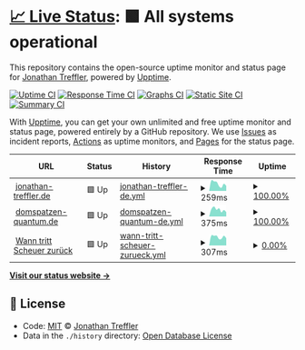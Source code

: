 # [📈 Live Status](https://JonathanTreffler.github.io/status/): <!--live status--> **🟩 All systems operational**

This repository contains the open-source uptime monitor and status page for [Jonathan Treffler](jonathan-treffler.de), powered by [Upptime](https://github.com/upptime/upptime).

[![Uptime CI](https://github.com/koj-co/upptime/workflows/Uptime%20CI/badge.svg)](https://github.com/koj-co/upptime/actions?query=workflow%3A%22Uptime+CI%22)
[![Response Time CI](https://github.com/koj-co/upptime/workflows/Response%20Time%20CI/badge.svg)](https://github.com/koj-co/upptime/actions?query=workflow%3A%22Response+Time+CI%22)
[![Graphs CI](https://github.com/koj-co/upptime/workflows/Graphs%20CI/badge.svg)](https://github.com/koj-co/upptime/actions?query=workflow%3A%22Graphs+CI%22)
[![Static Site CI](https://github.com/koj-co/upptime/workflows/Static%20Site%20CI/badge.svg)](https://github.com/koj-co/upptime/actions?query=workflow%3A%22Static+Site+CI%22)
[![Summary CI](https://github.com/koj-co/upptime/workflows/Summary%20CI/badge.svg)](https://github.com/koj-co/upptime/actions?query=workflow%3A%22Summary+CI%22)

With [Upptime](https://upptime.js.org), you can get your own unlimited and free uptime monitor and status page, powered entirely by a GitHub repository. We use [Issues](https://github.com/JonathanTreffler/status/issues) as incident reports, [Actions](https://github.com/JonathanTreffler/status/actions) as uptime monitors, and [Pages](https://JonathanTreffler.github.io/status/) for the status page.

<!--start: status pages-->
<!-- This summary is generated by Upptime (https://github.com/upptime/upptime) -->
<!-- Do not edit this manually, your changes will be overwritten -->
<!-- prettier-ignore -->
| URL | Status | History | Response Time | Uptime |
| --- | ------ | ------- | ------------- | ------ |
| <img alt="" src="https://icons.duckduckgo.com/ip3/jonathan-treffler.de.ico" height="13"> [jonathan-treffler.de](https://jonathan-treffler.de) | 🟩 Up | [jonathan-treffler-de.yml](https://github.com/JonathanTreffler/status/commits/HEAD/history/jonathan-treffler-de.yml) | <details><summary><img alt="Response time graph" src="./graphs/jonathan-treffler-de/response-time-week.png" height="20"> 259ms</summary><br><a href="https://JonathanTreffler.github.io/status/history/jonathan-treffler-de"><img alt="Response time 301" src="https://img.shields.io/endpoint?url=https%3A%2F%2Fraw.githubusercontent.com%2FJonathanTreffler%2Fstatus%2FHEAD%2Fapi%2Fjonathan-treffler-de%2Fresponse-time.json"></a><br><a href="https://JonathanTreffler.github.io/status/history/jonathan-treffler-de"><img alt="24-hour response time 153" src="https://img.shields.io/endpoint?url=https%3A%2F%2Fraw.githubusercontent.com%2FJonathanTreffler%2Fstatus%2FHEAD%2Fapi%2Fjonathan-treffler-de%2Fresponse-time-day.json"></a><br><a href="https://JonathanTreffler.github.io/status/history/jonathan-treffler-de"><img alt="7-day response time 259" src="https://img.shields.io/endpoint?url=https%3A%2F%2Fraw.githubusercontent.com%2FJonathanTreffler%2Fstatus%2FHEAD%2Fapi%2Fjonathan-treffler-de%2Fresponse-time-week.json"></a><br><a href="https://JonathanTreffler.github.io/status/history/jonathan-treffler-de"><img alt="30-day response time 315" src="https://img.shields.io/endpoint?url=https%3A%2F%2Fraw.githubusercontent.com%2FJonathanTreffler%2Fstatus%2FHEAD%2Fapi%2Fjonathan-treffler-de%2Fresponse-time-month.json"></a><br><a href="https://JonathanTreffler.github.io/status/history/jonathan-treffler-de"><img alt="1-year response time 290" src="https://img.shields.io/endpoint?url=https%3A%2F%2Fraw.githubusercontent.com%2FJonathanTreffler%2Fstatus%2FHEAD%2Fapi%2Fjonathan-treffler-de%2Fresponse-time-year.json"></a></details> | <details><summary><a href="https://JonathanTreffler.github.io/status/history/jonathan-treffler-de">100.00%</a></summary><a href="https://JonathanTreffler.github.io/status/history/jonathan-treffler-de"><img alt="All-time uptime 99.99%" src="https://img.shields.io/endpoint?url=https%3A%2F%2Fraw.githubusercontent.com%2FJonathanTreffler%2Fstatus%2FHEAD%2Fapi%2Fjonathan-treffler-de%2Fuptime.json"></a><br><a href="https://JonathanTreffler.github.io/status/history/jonathan-treffler-de"><img alt="24-hour uptime 100.00%" src="https://img.shields.io/endpoint?url=https%3A%2F%2Fraw.githubusercontent.com%2FJonathanTreffler%2Fstatus%2FHEAD%2Fapi%2Fjonathan-treffler-de%2Fuptime-day.json"></a><br><a href="https://JonathanTreffler.github.io/status/history/jonathan-treffler-de"><img alt="7-day uptime 100.00%" src="https://img.shields.io/endpoint?url=https%3A%2F%2Fraw.githubusercontent.com%2FJonathanTreffler%2Fstatus%2FHEAD%2Fapi%2Fjonathan-treffler-de%2Fuptime-week.json"></a><br><a href="https://JonathanTreffler.github.io/status/history/jonathan-treffler-de"><img alt="30-day uptime 100.00%" src="https://img.shields.io/endpoint?url=https%3A%2F%2Fraw.githubusercontent.com%2FJonathanTreffler%2Fstatus%2FHEAD%2Fapi%2Fjonathan-treffler-de%2Fuptime-month.json"></a><br><a href="https://JonathanTreffler.github.io/status/history/jonathan-treffler-de"><img alt="1-year uptime 99.99%" src="https://img.shields.io/endpoint?url=https%3A%2F%2Fraw.githubusercontent.com%2FJonathanTreffler%2Fstatus%2FHEAD%2Fapi%2Fjonathan-treffler-de%2Fuptime-year.json"></a></details>
| <img alt="" src="https://icons.duckduckgo.com/ip3/domspatzen-quantum.de.ico" height="13"> [domspatzen-quantum.de](https://domspatzen-quantum.de) | 🟩 Up | [domspatzen-quantum-de.yml](https://github.com/JonathanTreffler/status/commits/HEAD/history/domspatzen-quantum-de.yml) | <details><summary><img alt="Response time graph" src="./graphs/domspatzen-quantum-de/response-time-week.png" height="20"> 375ms</summary><br><a href="https://JonathanTreffler.github.io/status/history/domspatzen-quantum-de"><img alt="Response time 302" src="https://img.shields.io/endpoint?url=https%3A%2F%2Fraw.githubusercontent.com%2FJonathanTreffler%2Fstatus%2FHEAD%2Fapi%2Fdomspatzen-quantum-de%2Fresponse-time.json"></a><br><a href="https://JonathanTreffler.github.io/status/history/domspatzen-quantum-de"><img alt="24-hour response time 233" src="https://img.shields.io/endpoint?url=https%3A%2F%2Fraw.githubusercontent.com%2FJonathanTreffler%2Fstatus%2FHEAD%2Fapi%2Fdomspatzen-quantum-de%2Fresponse-time-day.json"></a><br><a href="https://JonathanTreffler.github.io/status/history/domspatzen-quantum-de"><img alt="7-day response time 375" src="https://img.shields.io/endpoint?url=https%3A%2F%2Fraw.githubusercontent.com%2FJonathanTreffler%2Fstatus%2FHEAD%2Fapi%2Fdomspatzen-quantum-de%2Fresponse-time-week.json"></a><br><a href="https://JonathanTreffler.github.io/status/history/domspatzen-quantum-de"><img alt="30-day response time 349" src="https://img.shields.io/endpoint?url=https%3A%2F%2Fraw.githubusercontent.com%2FJonathanTreffler%2Fstatus%2FHEAD%2Fapi%2Fdomspatzen-quantum-de%2Fresponse-time-month.json"></a><br><a href="https://JonathanTreffler.github.io/status/history/domspatzen-quantum-de"><img alt="1-year response time 301" src="https://img.shields.io/endpoint?url=https%3A%2F%2Fraw.githubusercontent.com%2FJonathanTreffler%2Fstatus%2FHEAD%2Fapi%2Fdomspatzen-quantum-de%2Fresponse-time-year.json"></a></details> | <details><summary><a href="https://JonathanTreffler.github.io/status/history/domspatzen-quantum-de">100.00%</a></summary><a href="https://JonathanTreffler.github.io/status/history/domspatzen-quantum-de"><img alt="All-time uptime 99.99%" src="https://img.shields.io/endpoint?url=https%3A%2F%2Fraw.githubusercontent.com%2FJonathanTreffler%2Fstatus%2FHEAD%2Fapi%2Fdomspatzen-quantum-de%2Fuptime.json"></a><br><a href="https://JonathanTreffler.github.io/status/history/domspatzen-quantum-de"><img alt="24-hour uptime 100.00%" src="https://img.shields.io/endpoint?url=https%3A%2F%2Fraw.githubusercontent.com%2FJonathanTreffler%2Fstatus%2FHEAD%2Fapi%2Fdomspatzen-quantum-de%2Fuptime-day.json"></a><br><a href="https://JonathanTreffler.github.io/status/history/domspatzen-quantum-de"><img alt="7-day uptime 100.00%" src="https://img.shields.io/endpoint?url=https%3A%2F%2Fraw.githubusercontent.com%2FJonathanTreffler%2Fstatus%2FHEAD%2Fapi%2Fdomspatzen-quantum-de%2Fuptime-week.json"></a><br><a href="https://JonathanTreffler.github.io/status/history/domspatzen-quantum-de"><img alt="30-day uptime 100.00%" src="https://img.shields.io/endpoint?url=https%3A%2F%2Fraw.githubusercontent.com%2FJonathanTreffler%2Fstatus%2FHEAD%2Fapi%2Fdomspatzen-quantum-de%2Fuptime-month.json"></a><br><a href="https://JonathanTreffler.github.io/status/history/domspatzen-quantum-de"><img alt="1-year uptime 99.99%" src="https://img.shields.io/endpoint?url=https%3A%2F%2Fraw.githubusercontent.com%2FJonathanTreffler%2Fstatus%2FHEAD%2Fapi%2Fdomspatzen-quantum-de%2Fuptime-year.json"></a></details>
| <img alt="" src="https://icons.duckduckgo.com/ip3/xn--wann-tritt-scheuer-zurck-htc.de.ico" height="13"> [Wann tritt Scheuer zurück](https://xn--wann-tritt-scheuer-zurck-htc.de/) | 🟩 Up | [wann-tritt-scheuer-zurueck.yml](https://github.com/JonathanTreffler/status/commits/HEAD/history/wann-tritt-scheuer-zurueck.yml) | <details><summary><img alt="Response time graph" src="./graphs/wann-tritt-scheuer-zurueck/response-time-week.png" height="20"> 307ms</summary><br><a href="https://JonathanTreffler.github.io/status/history/wann-tritt-scheuer-zurueck"><img alt="Response time 304" src="https://img.shields.io/endpoint?url=https%3A%2F%2Fraw.githubusercontent.com%2FJonathanTreffler%2Fstatus%2FHEAD%2Fapi%2Fwann-tritt-scheuer-zurueck%2Fresponse-time.json"></a><br><a href="https://JonathanTreffler.github.io/status/history/wann-tritt-scheuer-zurueck"><img alt="24-hour response time 225" src="https://img.shields.io/endpoint?url=https%3A%2F%2Fraw.githubusercontent.com%2FJonathanTreffler%2Fstatus%2FHEAD%2Fapi%2Fwann-tritt-scheuer-zurueck%2Fresponse-time-day.json"></a><br><a href="https://JonathanTreffler.github.io/status/history/wann-tritt-scheuer-zurueck"><img alt="7-day response time 307" src="https://img.shields.io/endpoint?url=https%3A%2F%2Fraw.githubusercontent.com%2FJonathanTreffler%2Fstatus%2FHEAD%2Fapi%2Fwann-tritt-scheuer-zurueck%2Fresponse-time-week.json"></a><br><a href="https://JonathanTreffler.github.io/status/history/wann-tritt-scheuer-zurueck"><img alt="30-day response time 321" src="https://img.shields.io/endpoint?url=https%3A%2F%2Fraw.githubusercontent.com%2FJonathanTreffler%2Fstatus%2FHEAD%2Fapi%2Fwann-tritt-scheuer-zurueck%2Fresponse-time-month.json"></a><br><a href="https://JonathanTreffler.github.io/status/history/wann-tritt-scheuer-zurueck"><img alt="1-year response time 297" src="https://img.shields.io/endpoint?url=https%3A%2F%2Fraw.githubusercontent.com%2FJonathanTreffler%2Fstatus%2FHEAD%2Fapi%2Fwann-tritt-scheuer-zurueck%2Fresponse-time-year.json"></a></details> | <details><summary><a href="https://JonathanTreffler.github.io/status/history/wann-tritt-scheuer-zurueck">0.00%</a></summary><a href="https://JonathanTreffler.github.io/status/history/wann-tritt-scheuer-zurueck"><img alt="All-time uptime 92.14%" src="https://img.shields.io/endpoint?url=https%3A%2F%2Fraw.githubusercontent.com%2FJonathanTreffler%2Fstatus%2FHEAD%2Fapi%2Fwann-tritt-scheuer-zurueck%2Fuptime.json"></a><br><a href="https://JonathanTreffler.github.io/status/history/wann-tritt-scheuer-zurueck"><img alt="24-hour uptime 0.00%" src="https://img.shields.io/endpoint?url=https%3A%2F%2Fraw.githubusercontent.com%2FJonathanTreffler%2Fstatus%2FHEAD%2Fapi%2Fwann-tritt-scheuer-zurueck%2Fuptime-day.json"></a><br><a href="https://JonathanTreffler.github.io/status/history/wann-tritt-scheuer-zurueck"><img alt="7-day uptime 0.00%" src="https://img.shields.io/endpoint?url=https%3A%2F%2Fraw.githubusercontent.com%2FJonathanTreffler%2Fstatus%2FHEAD%2Fapi%2Fwann-tritt-scheuer-zurueck%2Fuptime-week.json"></a><br><a href="https://JonathanTreffler.github.io/status/history/wann-tritt-scheuer-zurueck"><img alt="30-day uptime 0.00%" src="https://img.shields.io/endpoint?url=https%3A%2F%2Fraw.githubusercontent.com%2FJonathanTreffler%2Fstatus%2FHEAD%2Fapi%2Fwann-tritt-scheuer-zurueck%2Fuptime-month.json"></a><br><a href="https://JonathanTreffler.github.io/status/history/wann-tritt-scheuer-zurueck"><img alt="1-year uptime 76.53%" src="https://img.shields.io/endpoint?url=https%3A%2F%2Fraw.githubusercontent.com%2FJonathanTreffler%2Fstatus%2FHEAD%2Fapi%2Fwann-tritt-scheuer-zurueck%2Fuptime-year.json"></a></details>

<!--end: status pages-->

[**Visit our status website →**](https://JonathanTreffler.github.io/status/)

## 📄 License

- Code: [MIT](./LICENSE) © [Jonathan Treffler](jonathan-treffler.de)
- Data in the `./history` directory: [Open Database License](https://opendatacommons.org/licenses/odbl/1-0/)

